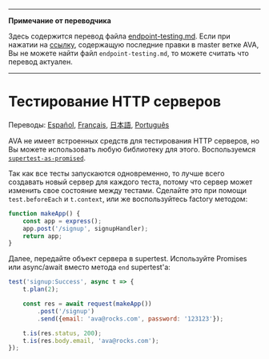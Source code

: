 ___
**Примечание от переводчика**

Здесь содержится перевод файла [endpoint-testing.md](https://github.com/sindresorhus/ava/blob/master/docs/recipes/endpoint-testing.md). Если при нажатии на [ссылку](https://github.com/sindresorhus/ava/compare/4111f9483f2ff6a158b603735a712eee3ab074c4...master#diff-aee54ab6a703c02779edb3ebbb35e96f), содержащую последние правки в master ветке AVA, Вы не можете найти файл `endpoint-testing.md`, то можете считать что перевод актуален.
___
# Тестирование HTTP серверов

Переводы: [Español](https://github.com/sindresorhus/ava-docs/blob/master/es_ES/docs/recipes/endpoint-testing.md), [Français](https://github.com/sindresorhus/ava-docs/blob/master/fr_FR/docs/recipes/endpoint-testing.md), [日本語](https://github.com/sindresorhus/ava-docs/blob/master/ja_JP/docs/recipes/endpoint-testing.md), [Português](https://github.com/sindresorhus/ava-docs/blob/master/pt_BR/docs/recipes/endpoint-testing.md)

AVA не имеет встроенных средств для тестирования HTTP серверов, но Вы можете использовать любую библиотеку для этого. Воспользуемся [`supertest-as-promised`](https://github.com/WhoopInc/supertest-as-promised).

Так как все тесты запускаются одновременно, то лучше всего создавать новый сервер для каждого теста, потому что сервер может изменить свое состояние между тестами. Сделайте это при помощи `test.beforeEach` и `t.context`, или же воспользуйтесь factory методом:

```js
function makeApp() {
	const app = express();
	app.post('/signup', signupHandler);
	return app;
}
```

Далее, передайте объект сервера в supertest. Используйте Promises или async/await вместо метода `end` supertest'a:

```js
test('signup:Success', async t => {
	t.plan(2);

	const res = await request(makeApp())
		.post('/signup')
		.send({email: 'ava@rocks.com', password: '123123'});

	t.is(res.status, 200);
	t.is(res.body.email, 'ava@rocks.com');
});
```
